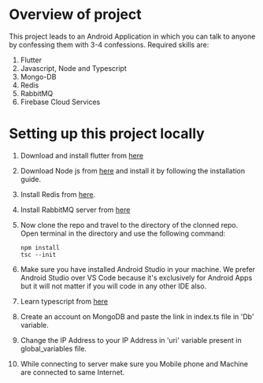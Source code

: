 # Overview of project
This project leads to an Android Application in which you can talk to anyone by confessing them with 3-4 confessions. Required skills are:
1) Flutter
2) Javascript, Node and Typescript
3) Mongo-DB
4) Redis
5) RabbitMQ
6) Firebase Cloud Services

# Setting up this project locally
1) Download and install flutter from [here](https://docs.flutter.dev/get-started/install)
2) Download Node js from [here](https://nodejs.org/en/download) and install it by following the installation guide.
3) Install Redis from [here](https://redis.io/docs/getting-started/installation/).
4) Install RabbitMQ server from [here](https://www.rabbitmq.com/download.html)
3) Now clone the repo and travel to the directory of the clonned repo. Open terminal in the directory and use the following command:
	
	```console
 	npm install
	tsc --init
 	``` 

4) Make sure you have installed Android Studio in your machine. We prefer Android Studio over VS Code because it's exclusively for Android Apps but it will not matter if you will code in any other IDE also.
5) Learn typescript from [here](https://www.typescriptlang.org/docs/)
6) Create an account on MongoDB and paste the link in index.ts file in 'Db' variable.
7) Change the IP Address to your IP Address in 'uri' variable present in global_variables file.
8) While connecting to server make sure you Mobile phone and Machine are connected to same Internet.
